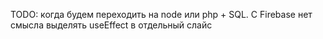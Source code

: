 
TODO: когда будем переходить на node или php + SQL. С Firebase нет смысла выделять useEffect в отдельный слайс
